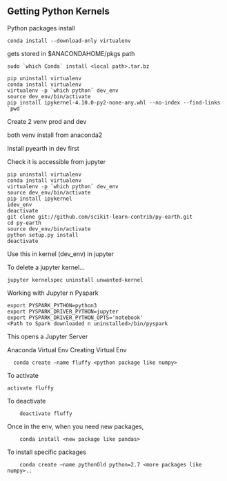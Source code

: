 ## Getting Python Kernels

Python packages install

```
conda install --download-only virtualenv
```
gets stored in $ANACONDAHOME/pkgs path
```
sudo `which Conda` install <local path>.tar.bz
```

```
pip uninstall virtualenv
conda install virtualenv
virtualenv -p `which python` dev_env
source dev_env/bin/activate
pip install ipykernel-4.10.0-py2-none-any.whl --no-index --find-links `pwd`
```

Create 2 venv prod and dev

both venv install from anaconda2

Install pyearth in dev first

Check it is accessible from jupyter

```
pip uninstall virtualenv
conda install virtualenv
virtualenv -p `which python` dev_env
source dev_env/bin/activate
pip install ipykernel
idev_env
deactivate
git clone git://github.com/scikit-learn-contrib/py-earth.git
cd py-earth
source dev_env/bin/activate
python setup.py install
deactivate
```

Use this in kernel (dev_env) in jupyter

To delete a jupyter kernel…
```
jupyter kernelspec uninstall unwanted-kernel
```

Working with Jupyter n Pyspark

```
export PYSPARK_PYTHON=python3
export PYSPARK_DRIVER_PYTHON=jupyter
export PYSPARK_DRIVER_PYTHON_OPTS='notebook'
<Path to Spark downloaded n uninstalled>/bin/pyspark
```
This opens a Jupyter Server

Anaconda Virtual Env
Creating Virtual Env
```
  conda create —name fluffy <python package like numpy>
```
To activate

```
activate fluffy
  ```
To deactivate
```
	deactivate fluffy
  ```
Once in the env, when you need new packages,
```
	conda install <new package like pandas>
  ```
To install specific packages
```
	conda create —name pythonOld python=2.7 <more packages like numpy>..
  ```
